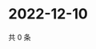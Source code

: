 # 2022-12-10

共 0 条

<!-- BEGIN WEIBO -->
<!-- 最后更新时间 Sat Dec 10 2022 10:37:50 GMT+0800 (China Standard Time) -->

<!-- END WEIBO -->
